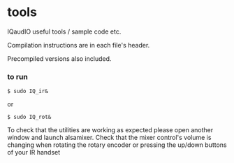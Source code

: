 tools
=====
IQaudIO useful tools / sample code etc.

Compilation instructions are in each file's header.

Precompiled versions also included.

### to run

    $ sudo IQ_ir&

or

    $ sudo IQ_rot&

To check that the utilities are working as expected please open another window and launch alsamixer. Check that the mixer control's volume is changing when rotating the rotary encoder or pressing the up/down buttons of your IR handset

